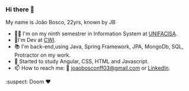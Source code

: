 ### Hi there :eyes:

My name is João Bosco, 22yrs, known by JB

- :man_student: I'm on my ninth semestrer in Information System at [UNIFACISA](https://www.unifacisa.edu.br/home).
- :office:I'm Dev at [CWI](https://cwi.com.br/).
- :books: I'm back-end,using Java, Spring Framework, JPA, MongoDb, SQL, Protractor on my work.
- 🧠 Started to study Angular, CSS, HTML and Javascript.
- 📫 How to reach me: :e-mail: joaobosconff03@gmail.com or [LinkedIn](https://www.linkedin.com/in/joaobosconff/).


:suspect: Doom ❤
